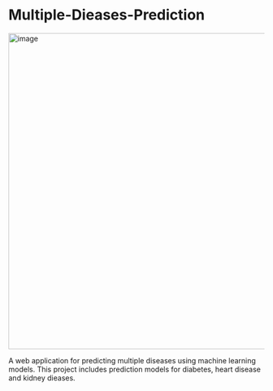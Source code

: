 # Multiple-Dieases-Prediction
<img width="680" height="622" alt="image" src="https://github.com/user-attachments/assets/69b86b90-a6e2-42bc-8c4e-c58153d78dbf" />

A web application for predicting multiple diseases using machine learning models. This project includes prediction models for diabetes, heart disease and kidney dieases.


